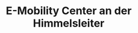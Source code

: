 ---
title: "E-Mobility Center an der Himmelsleiter"
url: /sylt/e-mobility-center-an-der-himmelsleiter/
shop: Mieten
---